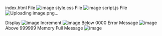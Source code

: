 index.html File
![image](https://github.com/Bhumikachauhan26/Counter-/assets/159519180/73157545-a8f6-475c-9d8e-829d2f18fea7)
style.css File
![image](https://github.com/Bhumikachauhan26/Counter-/assets/159519180/5929ef15-57e8-44f4-8547-787775c64c38)
script.js File
![Uploading image.png…]()

Display
![image](https://github.com/Bhumikachauhan26/Counter-/assets/159519180/50ce8ee8-03e1-4a78-abf4-3889e8b7c9b4)
Increment
![image](https://github.com/Bhumikachauhan26/Counter-/assets/159519180/78355cf4-64c9-4b41-80e8-1663f083021a)
Below 0000 Error Message
![image](https://github.com/Bhumikachauhan26/Counter-/assets/159519180/692e9aac-913a-42ae-9832-0d06d9333b45)
Above 999999 Memory Full Message
![image](https://github.com/Bhumikachauhan26/Counter-/assets/159519180/0dd2bd38-8ab8-4882-b27e-2befe959f560)
